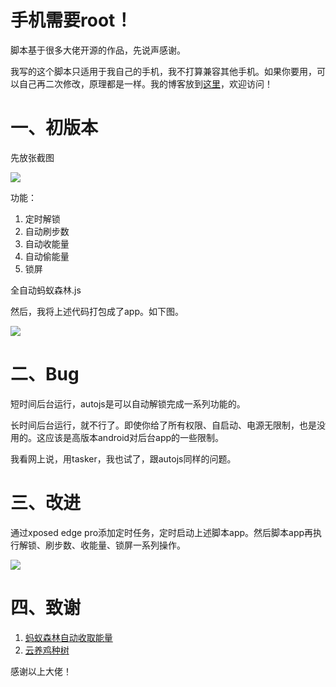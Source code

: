 # 手机需要root！

脚本基于很多大佬开源的作品，先说声感谢。


我写的这个脚本只适用于我自己的手机，我不打算兼容其他手机。如果你要用，可以自己再二次修改，原理都是一样。我的博客放到[这里](https://meethigher.top/blog/2020/auto-antforest)，欢迎访问！

# 一、初版本

先放张截图

![](https://meethigher.top/blog/2020/auto-antforest/1.png)

功能：

1. 定时解锁
2. 自动刷步数
3. 自动收能量
4. 自动偷能量
5. 锁屏

全自动蚂蚁森林.js

然后，我将上述代码打包成了app。如下图。

![](https://meethigher.top/blog/2020/auto-antforest/2.png)


# 二、Bug

短时间后台运行，autojs是可以自动解锁完成一系列功能的。

长时间后台运行，就不行了。即使你给了所有权限、自启动、电源无限制，也是没用的。这应该是高版本android对后台app的一些限制。

我看网上说，用tasker，我也试了，跟autojs同样的问题。

# 三、改进

通过xposed edge pro添加定时任务，定时启动上述脚本app。然后脚本app再执行解锁、刷步数、收能量、锁屏一系列操作。

![](https://meethigher.top/blog/2020/auto-antforest/3.png)


# 四、致谢

1. [蚂蚁森林自动收取能量](https://github.com/kwu130/Alipay)
2. [云养鸡种树](https://www.52pojie.cn/thread-1105058-1-1.html)

感谢以上大佬！
